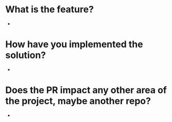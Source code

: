 <!---
Thanks for opening a PR. This commented text will **NOT** appear in the final PR. Toggle between Write and Preview to see what your PR will look like without the comments.
-->

# What is the feature?
*

# How have you implemented the solution?
*

# Does the PR impact any other area of the project, maybe another repo?
*
